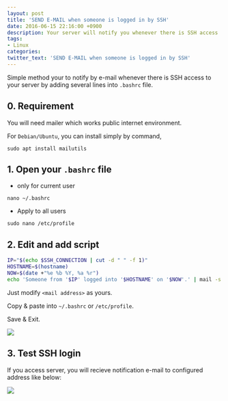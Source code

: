 ```yaml
---
layout: post
title: 'SEND E-MAIL when someone is logged in by SSH'
date: 2016-06-15 22:16:00 +0900
description: Your server will notify you whenever there is SSH access
tags:
- Linux
categories:
twitter_text: 'SEND E-MAIL when someone is logged in by SSH'
---
```


Simple method your to notify by e-mail whenever there is SSH access to your server by adding several lines into `.bashrc` file.

## 0. Requirement

You will need mailer which works public internet environment.

For `Debian/Ubuntu`, you can install simply by command,

```
sudo apt install mailutils
``` 

## 1. Open your `.bashrc` file

* only for current user

```
nano ~/.bashrc
```

* Apply to all users

```
sudo nano /etc/profile
```

## 2. Edit and add script

```bash
IP="$(echo $SSH_CONNECTION | cut -d " " -f 1)"
HOSTNAME=$(hostname)
NOW=$(date +"%e %b %Y, %a %r")
echo 'Someone from '$IP' logged into '$HOSTNAME' on '$NOW'.' | mail -s 'SSH Login Notification' <mail address>
```

Just modify `<mail address>` as yours.

Copy & paste into `~/.bashrc` or `/etc/profile`.

Save & Exit.

<a href="https://googledrive.com/host/0Bw2KEQNBe4nMZW91OWJNZ2lmX0k/img-2016-0615-001.png" data-lightbox="351"><img src="https://googledrive.com/host/0Bw2KEQNBe4nMZW91OWJNZ2lmX0k/img-2016-0615-001.png"></a>

## 3. Test SSH login

If you access server, you will recieve notification e-mail to configured address like below:

<a href="https://googledrive.com/host/0Bw2KEQNBe4nMZW91OWJNZ2lmX0k/img-2016-0615-002.png" data-lightbox="351"><img src="https://googledrive.com/host/0Bw2KEQNBe4nMZW91OWJNZ2lmX0k/img-2016-0615-002.png"></a>
